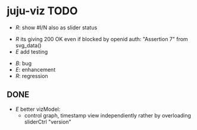 juju-viz TODO
=============
* _R_: show #I/N also as slider status
- _R_ its giving 200 OK even if blocked by openid auth:
  "Assertion 7" from svg_data()
- _E_ add testing

* _B_: bug
* _E_: enhancement
* _R_: regression

DONE
----
- _E_ better vizModel:
  - control graph, timestamp view independiently rather by
    overloading sliderCtrl "version"
